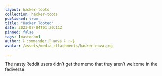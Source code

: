 ```yaml
---
layout: hacker-toots
collection: hacker-toots
published: true
title: "Hacker Tooted"
date: 2023-07-04T01:20:11Z
pinned: false
tags: [mastodon]
author: ⸸ commander ░ nova ⸸ :~$
avatar: /assets/media_attachments/hacker-nova.png

---
```


<p>The nasty Reddit users didn’t get the memo that they aren’t welcome in the fediverse</p>


